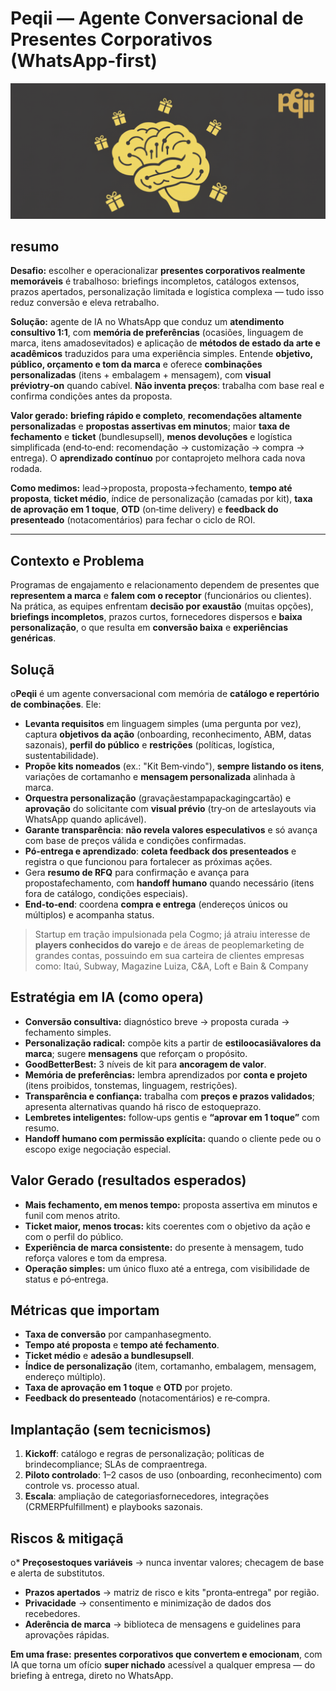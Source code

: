 # Peqii — Agente Conversacional de Presentes Corporativos (WhatsApp‑first)
![alt text](peqii.png)

## resumo

**Desafio:** escolher e operacionalizar **presentes corporativos realmente memoráveis** é trabalhoso: briefings incompletos, catálogos extensos, prazos apertados, personalização limitada e logística complexa — tudo isso reduz conversão e eleva retrabalho.

**Solução:** agente de IA no WhatsApp que conduz um **atendimento consultivo 1:1**, com **memória de preferências** (ocasiões, linguagem de marca, itens amadosevitados) e aplicação de **métodos de estado da arte e acadêmicos** traduzidos para uma experiência simples. Entende **objetivo, público, orçamento e tom da marca** e oferece **combinações personalizadas** (itens + embalagem + mensagem), com **visual préviotry‑on** quando cabível. **Não inventa preços**: trabalha com base real e confirma condições antes da proposta.

**Valor gerado:** **briefing rápido e completo**, **recomendações altamente personalizadas** e **propostas assertivas em minutos**; maior **taxa de fechamento** e **ticket** (bundlesupsell), **menos devoluções** e logística simplificada (end‑to‑end: recomendação → customização → compra → entrega). O **aprendizado contínuo** por contaprojeto melhora cada nova rodada.

**Como medimos:** lead→proposta, proposta→fechamento, **tempo até proposta**, **ticket médio**, índice de personalização (camadas por kit), **taxa de aprovação em 1 toque**, **OTD** (on‑time delivery) e **feedback do presenteado** (notacomentários) para fechar o ciclo de ROI.

---

## Contexto e Problema

Programas de engajamento e relacionamento dependem de presentes que **representem a marca** e **falem com o receptor** (funcionários ou clientes). Na prática, as equipes enfrentam **decisão por exaustão** (muitas opções), **briefings incompletos**, prazos curtos, fornecedores dispersos e **baixa personalização**, o que resulta em **conversão baixa** e **experiências genéricas**.

## Soluçã

o**Peqii** é um agente conversacional com memória de **catálogo e repertório de combinações**. Ele:

* **Levanta requisitos** em linguagem simples (uma pergunta por vez), captura **objetivos da ação** (onboarding, reconhecimento, ABM, datas sazonais), **perfil do público** e **restrições** (políticas, logística, sustentabilidade).
* **Propõe kits nomeados** (ex.: "Kit Bem‑vindo"), **sempre listando os itens**, variações de cortamanho e **mensagem personalizada** alinhada à marca.
* **Orquestra personalização** (gravaçãestampapackagingcartão) e **aprovação** do solicitante com **visual prévio** (try‑on de arteslayouts via WhatsApp quando aplicável).
* **Garante transparência**: **não revela valores especulativos** e só avança com base de preços válida e condições confirmadas.
* **Pó‑entrega e aprendizado**: **coleta feedback dos presenteados** e registra o que funcionou para fortalecer as próximas ações.
* Gera **resumo de RFQ** para confirmação e avança para propostafechamento, com **handoff humano** quando necessário (itens fora de catálogo, condições especiais).
* **End‑to‑end**: coordena **compra e entrega** (endereços únicos ou múltiplos) e acompanha status.

> Startup em tração impulsionada pela Cogmo; já atraiu interesse de **players conhecidos do varejo** e de áreas de peoplemarketing de grandes contas, possuindo em sua carteira de clientes empresas como: Itaú, Subway, Magazine Luiza, C&A, Loft e Bain & Company

## Estratégia em IA (como opera)

* **Conversão consultiva:** diagnóstico breve → proposta curada → fechamento simples.
* **Personalização radical:** compõe kits a partir de **estiloocasiãvalores da marca**; sugere **mensagens** que reforçam o propósito.
* **GoodBetterBest:** 3 níveis de kit para **ancoragem de valor**.
* **Memória de preferências:** lembra aprendizados por **conta e projeto** (itens proibidos, tonstemas, linguagem, restrições).
* **Transparência e confiança:** trabalha com **preços e prazos validados**; apresenta alternativas quando há risco de estoqueprazo.
* **Lembretes inteligentes:** follow‑ups gentis e **“aprovar em 1 toque”** com resumo.
* **Handoff humano com permissão explícita:** quando o cliente pede ou o escopo exige negociação especial.

## Valor Gerado (resultados esperados)

* **Mais fechamento, em menos tempo:** proposta assertiva em minutos e funil com menos atrito.
* **Ticket maior, menos trocas:** kits coerentes com o objetivo da ação e com o perfil do público.
* **Experiência de marca consistente:** do presente à mensagem, tudo reforça valores e tom da empresa.
* **Operação simples:** um único fluxo até a entrega, com visibilidade de status e pó‑entrega.

## Métricas que importam

* **Taxa de conversão** por campanhasegmento.
* **Tempo até proposta** e **tempo até fechamento**.
* **Ticket médio** e **adesão a bundlesupsell**.
* **Índice de personalização** (item, cortamanho, embalagem, mensagem, endereço múltiplo).
* **Taxa de aprovação em 1 toque** e **OTD** por projeto.
* **Feedback do presenteado** (notacomentários) e re‑compra.

## Implantação (sem tecnicismos)

1. **Kickoff**: catálogo e regras de personalização; políticas de brindecompliance; SLAs de compraentrega.
2. **Piloto controlado**: 1–2 casos de uso (onboarding, reconhecimento) com controle vs. processo atual.
3. **Escala**: ampliação de categoriasfornecedores, integrações (CRMERPfulfillment) e playbooks sazonais.

## Riscos & mitigaçã

o* **Preçosestoques variáveis** → nunca inventar valores; checagem de base e alerta de substitutos.
* **Prazos apertados** → matriz de risco e kits "pronta‑entrega" por região.
* **Privacidade** → consentimento e minimização de dados dos recebedores.
* **Aderência de marca** → biblioteca de mensagens e guidelines para aprovações rápidas.

**Em uma frase:** **presentes corporativos que convertem e emocionam**, com IA que torna um ofício **super nichado** acessível a qualquer empresa — do briefing à entrega, direto no WhatsApp.

<br><br><br><br>


